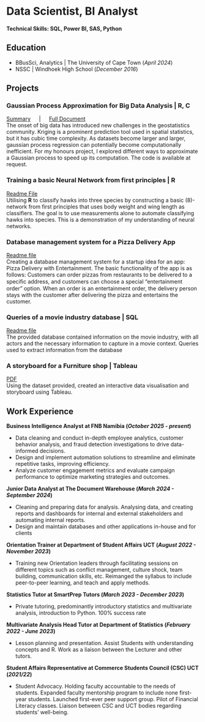 # Data Scientist, BI Analyst

#### Technical Skills: SQL, Power BI, SAS, Python

## Education
- BBusSci, Analytics |  The University of Cape Town (_April 2024_)								       		
- NSSC |                Windhoek High School (_December 2016_)

## Projects
### Gaussian Process Approximation for Big Data Analysis | **R**, **C**
[Summary](https://drive.google.com/file/d/1BjLjjhXRd49oTYrOswL_LhWnvsaotD1f/view?usp=sharing) &emsp; | &emsp; [Full Document](https://drive.google.com/file/d/19RFRp5JYcwoebJ0KiAXG5ITHQa5CC3Zz/view?usp=sharing)  
The onset of big data has introduced new challenges in the geostatistics community. Kriging is a prominent prediction tool used in spatial statistics, but it has cubic time complexity. As datasets become larger and larger, gaussian process regression can potentially become computationally inefficient. For my honours project, I explored different ways to approximate a Gaussian process to speed up its computation. The code is available at request.  

### Training a basic Neural Network from first principles | **R**
[Readme File](https://github.com/mishanphiri/portfolio/blob/main/Doc.md)  
Utilising **R** to classify hawks into three species by constructing a basic (8)-network from first principles that uses body weight and wing length as classifiers. The goal is to use measurements alone to automate classifying hawks into species. This is a demonstration of my understanding of neural networks.
### Database management system for a Pizza Delivery App
[Readme file](https://github.com/mishanphiri/portfolio/blob/main/Database_management.md)  
Creating a database management system for a startup idea for an app: Pizza Delivery with Entertainment. The basic functionality of the app is as follows:
Customers can order pizzas from restaurants to be delivered to a speciﬁc address, and customers can choose a special “entertainment order” option. When an order is an entertainment order, the delivery person stays with the customer after delivering the pizza and entertains the customer.

### Queries of a movie industry database | **SQL**
[Readme file](querries.md)  
The provided database contained information on the movie industry, with all actors and the necessary information to capture in a movie context. Queries used to extract information from the database

### A storyboard for a Furniture shop | **Tableau** 
[PDF](https://drive.google.com/file/d/17agNsHB1Im99-4rq66Agp_mc7RbVm6M2/view?usp=sharing)  
Using the dataset provided, created an interactive data visualisation and storyboard using Tableau. 

## Work Experience
**Business Intelligence Analyst at FNB Namibia (_October 2025 - present_)**
- Data cleaning and conduct in-depth employee analytics, customer behavior analysis, and fraud detection investigations to drive data-informed decisions.
- Design and implement automation solutions to streamline and eliminate repetitive tasks, improving efficiency.
- Analyze customer engagement metrics and evaluate campaign performance to optimize marketing strategies and outcomes.
  
**Junior Data Analyst at The Document Warehouse (_March 2024 - September 2024_)**
- Cleaning and preparing data for analysis. Analysing data, and creating reports and dashboards for internal and external stakeholders and automating internal reports.
- Design and maintain databases and other applications in-house and for clients

**Orientation Trainer at Department of Student Affairs UCT (_August 2022 - November 2023_)**
- Training new Orientation leaders through facilitating sessions on different topics 
such as conflict management, culture shock, team building, communication skills, 
etc. Reimanged the syllabus to include peer-to-peer learning, and teach and apply methods.

**Statistics Tutor at SmartPrep Tutors (_March 2023 - December 2023_)**
- Private tutoring, predominantly introductory statistics and multivariate analysis, introduction to Python. 100% success rate

**Multivariate Analysis Head Tutor at Department of Statistics (_February 2022 - June 2023_)**
- Lesson planning and presentation. Assist Students with understanding concepts 
and R. Work as a liaison between the Lecturer and other tutors. 

**Student Affairs Representative at Commerce Students Council (CSC) UCT (_2021/22_)**
- Student Advocacy. Holding faculty accountable to the needs of students. Expanded faculty mentorship program to include none first-year students. Launched first-ever peer support group. Pilot of Financial Literacy classes. Liaison between CSC and UCT 
bodies regarding students’ well-being.

